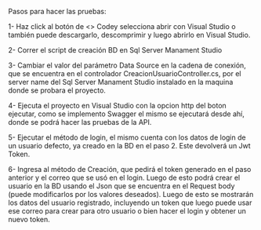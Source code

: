 Pasos para hacer las pruebas:

1-	Haz click al botón de <> Codey selecciona abrir con Visual Studio o también puede descargarlo, descomprimir y luego abrirlo en Visual Studio.

2-	Correr el script de creación BD en Sql Server Manament Studio

3-	Cambiar el valor del parámetro Data Source en la cadena de conexión, que se encuentra en el controlador CreacionUsuarioController.cs, por el server name del Sql Server Manament Studio instalado en la maquina donde se probara el proyecto.

4-	Ejecuta el proyecto en Visual Studio con la opcion http del boton ejecutar, como se implemento Swagger el mismo se ejecutará desde ahí, donde se podrá hacer las pruebas de la API.

5-	Ejecutar el método de login, el mismo cuenta con los datos de login de un usuario defecto, ya creado en la BD en el paso 2. Este devolverá un Jwt Token.

6-	Ingresa al método de Creación, que pedirá el token generado en el paso anterior y el correo que se usó en el login. Luego de esto podrá crear el usuario en la BD usando el Json que se encuentra en el Request body (puede modificarlos por los valores deseados). Luego de esto se mostrarán los datos del usuario registrado, incluyendo un token que luego puede usar ese correo para crear para otro usuario o bien hacer el login y obtener un nuevo token.
 
